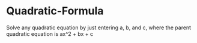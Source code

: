 # Quadratic-Formula
Solve any quadratic equation by just entering a, b, and c, where the parent quadratic equation is ax^2 + bx + c
